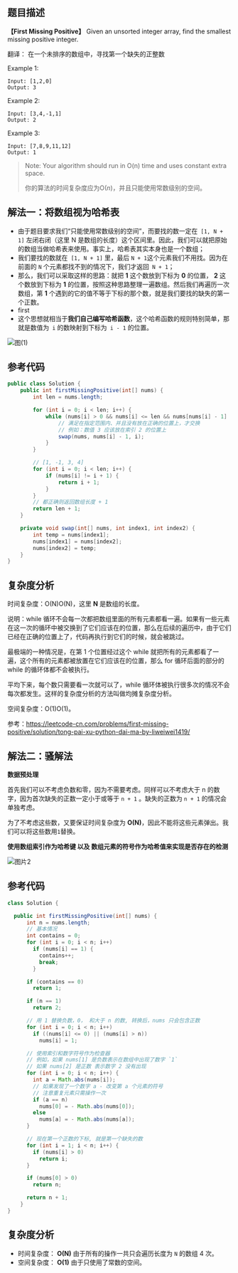 ## 题目描述

**【First Missing Positive】** Given an unsorted integer array, find the smallest missing positive integer.

 翻译： 在一个未排序的数组中，寻找第一个缺失的正整数

Example 1:

```
Input: [1,2,0]
Output: 3
```

Example 2:

```
Input: [3,4,-1,1]
Output: 2
```

Example 3:

```
Input: [7,8,9,11,12]
Output: 1
```

> Note: Your algorithm should run in O(n) time and uses constant extra space.
>
> 你的算法的时间复杂度应为O(*n*)，并且只能使用常数级别的空间。



## 解法一：将数组视为哈希表

- 由于题目要求我们“只能使用常数级别的空间”，而要找的数一定在` [1, N + 1]` 左闭右闭（这里 N 是数组的长度）这个区间里。因此，我们可以就把原始的数组当做哈希表来使用。事实上，哈希表其实本身也是一个数组；
- 我们要找的数就在` [1, N + 1]` 里，最后 `N + 1`这个元素我们不用找。因为在前面的 `N` 个元素都找不到的情况下，我们才返回` N + 1`；
- 那么，我们可以采取这样的思路：就把 **1** 这个数放到下标为 **0** 的位置， **2** 这个数放到下标为 **1** 的位置，按照这种思路整理一遍数组。然后我们再遍历一次数组，第 **1** 个遇到的它的值不等于下标的那个数，就是我们要找的缺失的第一个正数。
- first
- 这个思想就相当于**我们自己编写哈希函数**，这个哈希函数的规则特别简单，那就是数值为` i` 的数映射到下标为` i - 1` 的位置。



![图(1)](https://pic.leetcode-cn.com/2d0532fcc0d3da710572c501193ac587e764df660d036eba99d0609b0467f839-0041-14.png''图片title'')

## 参考代码

```java
public class Solution {
    public int firstMissingPositive(int[] nums) {
        int len = nums.length;

        for (int i = 0; i < len; i++) {
            while (nums[i] > 0 && nums[i] <= len && nums[nums[i] - 1] != nums[i]) {
                // 满足在指定范围内、并且没有放在正确的位置上，才交换
                // 例如：数值 3 应该放在索引 2 的位置上
                swap(nums, nums[i] - 1, i);
            }
        }

        // [1, -1, 3, 4]
        for (int i = 0; i < len; i++) {
            if (nums[i] != i + 1) {
                return i + 1;
            }
        }
        // 都正确则返回数组长度 + 1
        return len + 1;
    }

    private void swap(int[] nums, int index1, int index2) {
        int temp = nums[index1];
        nums[index1] = nums[index2];
        nums[index2] = temp;
    }
}
```


## 复杂度分析

时间复杂度：O(N)O(N)，这里 **N** 是数组的长度。

说明：while 循环不会每一次都把数组里面的所有元素都看一遍。如果有一些元素在这一次的循环中被交换到了它们应该在的位置，那么在后续的遍历中，由于它们已经在正确的位置上了，代码再执行到它们的时候，就会被跳过。

最极端的一种情况是，在第 1 个位置经过这个 while 就把所有的元素都看了一遍，这个所有的元素都被放置在它们应该在的位置，那么 for 循环后面的部分的 while 的循环体都不会被执行。

平均下来，每个数只需要看一次就可以了，while 循环体被执行很多次的情况不会每次都发生。这样的复杂度分析的方法叫做均摊复杂度分析。

空间复杂度：O(1)O(1)。


参考：https://leetcode-cn.com/problems/first-missing-positive/solution/tong-pai-xu-python-dai-ma-by-liweiwei1419/




## 解法二：骚解法

**数据预处理**

首先我们可以不考虑负数和零，因为不需要考虑。同样可以不考虑大于 n 的数字，因为首次缺失的正数一定小于或等于 `n + 1` 。缺失的正数为 `n + 1` 的情况会单独考虑。

为了不考虑这些数，又要保证时间复杂度为 **O(N)**，因此不能将这些元素弹出。我们可以将这些数用` 1 `替换。

**使用数组索引作为哈希键 以及 数组元素的符号作为哈希值来实现是否存在的检测**



![图片2](/Users/Sanji/Desktop/111.png)



## 参考代码


```java
class Solution {

  public int firstMissingPositive(int[] nums) {
      int n = nums.length;
      // 基本情况
      int contains = 0;
      for (int i = 0; i < n; i++)
        if (nums[i] == 1) {
          contains++;
          break;
        }

      if (contains == 0)
        return 1;

      if (n == 1)
        return 2;

      // 用 1 替换负数，0， 和大于 n 的数, 转换后，nums 只会包含正数
      for (int i = 0; i < n; i++)
        if ((nums[i] <= 0) || (nums[i] > n))
          nums[i] = 1;

      // 使用索引和数字符号作为检查器
      // 例如，如果 nums[1] 是负数表示在数组中出现了数字 `1`
      // 如果 nums[2] 是正数 表示数字 2 没有出现
      for (int i = 0; i < n; i++) {
        int a = Math.abs(nums[i]);
        // 如果发现了一个数字 a - 改变第 a 个元素的符号
        // 注意重复元素只需操作一次
        if (a == n)
          nums[0] = - Math.abs(nums[0]);
        else
          nums[a] = - Math.abs(nums[a]);
      }

      // 现在第一个正数的下标, 就是第一个缺失的数
      for (int i = 1; i < n; i++) {
        if (nums[i] > 0)
          return i;
      }

      if (nums[0] > 0)
        return n;

      return n + 1;
    }
}
```
  

## 复杂度分析

- 时间复杂度： **O(N)** 由于所有的操作一共只会遍历长度为 `N` 的数组 4 次。
- 空间复杂度： **O(1)** 由于只使用了常数的空间。